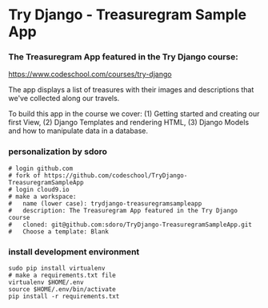 # Try Django - Treasuregram Sample App
### The Treasuregram App featured in the Try Django course:
https://www.codeschool.com/courses/try-django

The app displays a list of treasures with their images and descriptions that we've collected along our travels.  

To build this app in the course we cover: (1) Getting started and creating our first View, (2) Django Templates and rendering HTML, (3) Django Models and how to manipulate data in a database.

### personalization by sdoro

    # login github.com
    # fork of https://github.com/codeschool/TryDjango-TreasuregramSampleApp
    # login cloud9.io
    # make a workspace:
    #   name (lower case): trydjango-treasuregramsampleapp
    #   description: The Treasuregram App featured in the Try Django course
    #   cloned: git@github.com:sdoro/TryDjango-TreasuregramSampleApp.git
    #   Choose a template: Blank
    
### install development environment

    sudo pip install virtualenv
    # make a requirements.txt file
    virtualenv $HOME/.env
    source $HOME/.env/bin/activate
    pip install -r requirements.txt

